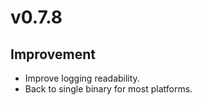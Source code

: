# v0.7.8

## Improvement

- Improve logging readability.
- Back to single binary for most platforms.
